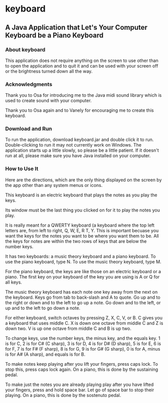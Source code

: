 # keyboard
## A Java Application that Let's Your Computer Keyboard be a Piano Keyboard
### About keyboard
This application does not require anything on the screen to use other than to open the application and to quit it and can be used with your screen off or the brightness turned down all the way.

### Acknowledgments  
Thank you to Osa for introducing me to the Java midi sound library which is used to create sound with your computer.

Thank you to Osa again and to Vanely for encouraging me to create this keyboard.

### Download and Run
To run the application, download keyboard.jar and double click it to run.  Double-clicking to run it may not currently work on Windows.  The application starts up a little slowly, so please be a little patient.  If it doesn't run at all, please make sure you have Java installed on your computer.

### How to Use It
Here are the directions, which are the only thing displayed on the screen by the app other than any system menus or icons.

This keyboard is an electric keyboard that plays the notes as you play the keys.

Its window must be the last thing you clicked on for it to play the notes you play.

It is really meant for a QWERTY keyboard (a keyboard where the top left letters are, from left to right, Q, W, E, R T, Y.  This is important becuase you want the keys for the notes you want to be where you want them to be.  All the keys for notes are within the two rows of keys that are below the number keys.

It has two keyboards: a music theory keyboard and a piano keyboard.  To use the piano keyboard, type N.  To use the music theory keyboard, type M.

For the piano keyboard, the keys are like those on an electric keyboard or a piano.  The first key on your keyboard of the key you are using is A or Q for all keys.

The music theory keyboard has each note one key away from the next on the keyboard.  Keys go from tab to back-slash and A to quote.  Go up and to the right or down and to the left to go up a note.  Go down and to the left, or up and to the left to go down a note.

For either keyboard, switch octaves by pressing Z, X, C, V, or B.  C gives you a keyboard that uses middle C.  X is down one octave from middle C and Z is down two.  V is up one octave from middle C and B is up two.

To change keys, use the number keys, the minus key, and the equals key.  1 is for C, 2 is for C# (C sharp), 3 is for D, 4 is for D# (D sharp), 5 is for E, 6 is for F, 7 is for F# (F sharp), 8 is for G, 9 is for G# (G sharp), 0 is for A, minus is for A# (A sharp), and equals is for B.

To make notes keep playing after you lift your fingers, press caps lock.  To stop this, press caps lock again.  On a piano, this is done by the sustaining pedal.

To make just the notes you are already playing play after you have lifted your fingers, press and hold space bar.  Let go of space bar to stop their playing.  On a piano, this is done by the sostenuto pedal.
